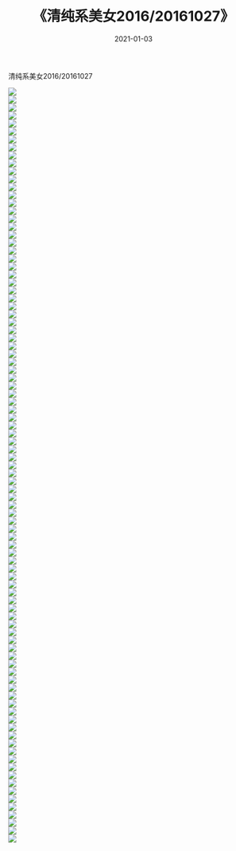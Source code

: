 ﻿---
layout: post
title:  《清纯系美女2016/20161027》
date:   2021-01-03
img: http://img.660000.xyz/Sharelink/清纯系美女/2016/20161027/000.jpg
categories: [美女, 清纯, 唯美]
---

清纯系美女2016/20161027

 ![](http://img.660000.xyz/Sharelink/清纯系美女/2016/20161027/001.jpeg) <br>![](http://img.660000.xyz/Sharelink/清纯系美女/2016/20161027/002.jpeg) <br>![](http://img.660000.xyz/Sharelink/清纯系美女/2016/20161027/003.jpeg) <br>![](http://img.660000.xyz/Sharelink/清纯系美女/2016/20161027/004.jpeg) <br>![](http://img.660000.xyz/Sharelink/清纯系美女/2016/20161027/005.jpeg) <br>![](http://img.660000.xyz/Sharelink/清纯系美女/2016/20161027/006.jpeg) <br>![](http://img.660000.xyz/Sharelink/清纯系美女/2016/20161027/007.jpeg) <br>![](http://img.660000.xyz/Sharelink/清纯系美女/2016/20161027/008.jpeg) <br>![](http://img.660000.xyz/Sharelink/清纯系美女/2016/20161027/009.jpeg) <br>![](http://img.660000.xyz/Sharelink/清纯系美女/2016/20161027/010.jpeg) <br>![](http://img.660000.xyz/Sharelink/清纯系美女/2016/20161027/011.jpeg) <br>![](http://img.660000.xyz/Sharelink/清纯系美女/2016/20161027/012.jpeg) <br>![](http://img.660000.xyz/Sharelink/清纯系美女/2016/20161027/013.jpeg) <br>![](http://img.660000.xyz/Sharelink/清纯系美女/2016/20161027/014.jpeg) <br>![](http://img.660000.xyz/Sharelink/清纯系美女/2016/20161027/015.jpeg) <br>![](http://img.660000.xyz/Sharelink/清纯系美女/2016/20161027/016.jpeg) <br>![](http://img.660000.xyz/Sharelink/清纯系美女/2016/20161027/017.jpeg) <br>![](http://img.660000.xyz/Sharelink/清纯系美女/2016/20161027/018.jpeg) <br>![](http://img.660000.xyz/Sharelink/清纯系美女/2016/20161027/019.jpeg) <br>![](http://img.660000.xyz/Sharelink/清纯系美女/2016/20161027/020.jpeg) <br>![](http://img.660000.xyz/Sharelink/清纯系美女/2016/20161027/021.jpeg) <br>![](http://img.660000.xyz/Sharelink/清纯系美女/2016/20161027/022.jpeg) <br>![](http://img.660000.xyz/Sharelink/清纯系美女/2016/20161027/023.jpeg) <br>![](http://img.660000.xyz/Sharelink/清纯系美女/2016/20161027/024.jpeg) <br>![](http://img.660000.xyz/Sharelink/清纯系美女/2016/20161027/025.jpeg) <br>![](http://img.660000.xyz/Sharelink/清纯系美女/2016/20161027/026.jpeg) <br>![](http://img.660000.xyz/Sharelink/清纯系美女/2016/20161027/027.jpeg) <br>![](http://img.660000.xyz/Sharelink/清纯系美女/2016/20161027/028.jpeg) <br>![](http://img.660000.xyz/Sharelink/清纯系美女/2016/20161027/029.jpeg) <br>![](http://img.660000.xyz/Sharelink/清纯系美女/2016/20161027/030.jpeg) <br>![](http://img.660000.xyz/Sharelink/清纯系美女/2016/20161027/031.jpeg) <br>![](http://img.660000.xyz/Sharelink/清纯系美女/2016/20161027/032.jpeg) <br>![](http://img.660000.xyz/Sharelink/清纯系美女/2016/20161027/033.jpeg) <br>![](http://img.660000.xyz/Sharelink/清纯系美女/2016/20161027/034.jpeg) <br>![](http://img.660000.xyz/Sharelink/清纯系美女/2016/20161027/035.jpeg) <br>![](http://img.660000.xyz/Sharelink/清纯系美女/2016/20161027/036.jpeg) <br>![](http://img.660000.xyz/Sharelink/清纯系美女/2016/20161027/037.jpeg) <br>![](http://img.660000.xyz/Sharelink/清纯系美女/2016/20161027/038.jpeg) <br>![](http://img.660000.xyz/Sharelink/清纯系美女/2016/20161027/039.jpeg) <br>![](http://img.660000.xyz/Sharelink/清纯系美女/2016/20161027/040.jpeg) <br>![](http://img.660000.xyz/Sharelink/清纯系美女/2016/20161027/041.jpeg) <br>![](http://img.660000.xyz/Sharelink/清纯系美女/2016/20161027/042.jpeg) <br>![](http://img.660000.xyz/Sharelink/清纯系美女/2016/20161027/043.jpeg) <br>![](http://img.660000.xyz/Sharelink/清纯系美女/2016/20161027/044.jpeg) <br>![](http://img.660000.xyz/Sharelink/清纯系美女/2016/20161027/045.jpeg) <br>![](http://img.660000.xyz/Sharelink/清纯系美女/2016/20161027/046.jpeg) <br>![](http://img.660000.xyz/Sharelink/清纯系美女/2016/20161027/047.jpeg) <br>![](http://img.660000.xyz/Sharelink/清纯系美女/2016/20161027/048.jpeg) <br>![](http://img.660000.xyz/Sharelink/清纯系美女/2016/20161027/049.jpeg) <br>![](http://img.660000.xyz/Sharelink/清纯系美女/2016/20161027/050.jpeg) <br>![](http://img.660000.xyz/Sharelink/清纯系美女/2016/20161027/051.jpeg) <br>![](http://img.660000.xyz/Sharelink/清纯系美女/2016/20161027/052.jpeg) <br>![](http://img.660000.xyz/Sharelink/清纯系美女/2016/20161027/053.jpeg) <br>![](http://img.660000.xyz/Sharelink/清纯系美女/2016/20161027/054.jpeg) <br>![](http://img.660000.xyz/Sharelink/清纯系美女/2016/20161027/055.jpeg) <br>![](http://img.660000.xyz/Sharelink/清纯系美女/2016/20161027/056.jpeg) <br>![](http://img.660000.xyz/Sharelink/清纯系美女/2016/20161027/057.jpeg) <br>![](http://img.660000.xyz/Sharelink/清纯系美女/2016/20161027/058.jpeg) <br>![](http://img.660000.xyz/Sharelink/清纯系美女/2016/20161027/059.jpeg) <br>![](http://img.660000.xyz/Sharelink/清纯系美女/2016/20161027/060.jpeg) <br>![](http://img.660000.xyz/Sharelink/清纯系美女/2016/20161027/061.jpeg) <br>![](http://img.660000.xyz/Sharelink/清纯系美女/2016/20161027/062.jpeg) <br>![](http://img.660000.xyz/Sharelink/清纯系美女/2016/20161027/063.jpeg) <br>![](http://img.660000.xyz/Sharelink/清纯系美女/2016/20161027/064.jpeg) <br>![](http://img.660000.xyz/Sharelink/清纯系美女/2016/20161027/065.jpeg) <br>![](http://img.660000.xyz/Sharelink/清纯系美女/2016/20161027/066.jpeg) <br>![](http://img.660000.xyz/Sharelink/清纯系美女/2016/20161027/067.jpeg) <br>![](http://img.660000.xyz/Sharelink/清纯系美女/2016/20161027/068.jpeg) <br>![](http://img.660000.xyz/Sharelink/清纯系美女/2016/20161027/069.jpeg) <br>![](http://img.660000.xyz/Sharelink/清纯系美女/2016/20161027/070.jpeg) <br>![](http://img.660000.xyz/Sharelink/清纯系美女/2016/20161027/071.jpeg) <br>![](http://img.660000.xyz/Sharelink/清纯系美女/2016/20161027/072.jpeg) <br>![](http://img.660000.xyz/Sharelink/清纯系美女/2016/20161027/073.jpeg) <br>![](http://img.660000.xyz/Sharelink/清纯系美女/2016/20161027/074.jpeg) <br>![](http://img.660000.xyz/Sharelink/清纯系美女/2016/20161027/075.jpeg) <br>![](http://img.660000.xyz/Sharelink/清纯系美女/2016/20161027/076.jpeg) <br>![](http://img.660000.xyz/Sharelink/清纯系美女/2016/20161027/077.jpeg) <br>![](http://img.660000.xyz/Sharelink/清纯系美女/2016/20161027/078.jpeg) <br>![](http://img.660000.xyz/Sharelink/清纯系美女/2016/20161027/079.jpeg) <br>![](http://img.660000.xyz/Sharelink/清纯系美女/2016/20161027/080.jpeg) <br>![](http://img.660000.xyz/Sharelink/清纯系美女/2016/20161027/081.jpeg) <br>![](http://img.660000.xyz/Sharelink/清纯系美女/2016/20161027/082.jpeg) <br>![](http://img.660000.xyz/Sharelink/清纯系美女/2016/20161027/083.jpeg) <br>![](http://img.660000.xyz/Sharelink/清纯系美女/2016/20161027/084.jpeg) <br>![](http://img.660000.xyz/Sharelink/清纯系美女/2016/20161027/085.jpeg) <br>![](http://img.660000.xyz/Sharelink/清纯系美女/2016/20161027/086.jpeg) <br>![](http://img.660000.xyz/Sharelink/清纯系美女/2016/20161027/087.jpeg) <br>![](http://img.660000.xyz/Sharelink/清纯系美女/2016/20161027/088.jpeg) <br>![](http://img.660000.xyz/Sharelink/清纯系美女/2016/20161027/089.jpeg) <br>![](http://img.660000.xyz/Sharelink/清纯系美女/2016/20161027/090.jpeg) <br>![](http://img.660000.xyz/Sharelink/清纯系美女/2016/20161027/091.jpeg) <br>![](http://img.660000.xyz/Sharelink/清纯系美女/2016/20161027/092.jpeg) <br>![](http://img.660000.xyz/Sharelink/清纯系美女/2016/20161027/093.jpeg) <br>![](http://img.660000.xyz/Sharelink/清纯系美女/2016/20161027/094.jpeg) <br>![](http://img.660000.xyz/Sharelink/清纯系美女/2016/20161027/095.jpeg) <br>